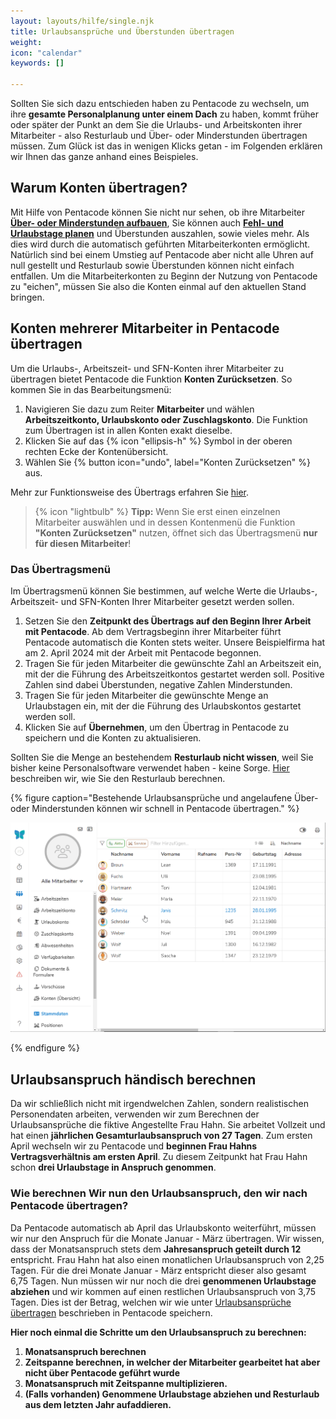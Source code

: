 ```yaml
---
layout: layouts/hilfe/single.njk
title: Urlaubsansprüche und Überstunden übertragen
weight: 
icon: "calendar"
keywords: []

---
```


Sollten Sie sich dazu entschieden haben zu Pentacode zu wechseln, um ihre **gesamte Personalplanung unter einem Dach** zu haben, kommt früher oder später der Punkt an
dem Sie die Urlaubs- und Arbeitskonten ihrer Mitarbeiter - also Resturlaub und
Über- oder Minderstunden übertragen müssen. Zum Glück ist
das in wenigen Klicks getan - im Folgenden erklären wir Ihnen das ganze anhand
eines Beispieles.

## Warum Konten übertragen?

Mit Hilfe von Pentacode können Sie nicht nur sehen, ob ihre Mitarbeiter
 [**Über- oder Minderstunden aufbauen**](/hilfe/handbuch/mitarbeiter/konten/#stundenkonto),
Sie können auch [**Fehl- und Urlaubstage
planen**](/hilfe/handbuch/mitarbeiter/abwesenheiten) und Überstunden auszahlen,
sowie vieles mehr. Als dies wird durch die automatisch geführten
Mitarbeiterkonten ermöglicht. Natürlich sind bei einem Umstieg auf Pentacode
aber nicht alle Uhren auf null gestellt und Resturlaub sowie Überstunden können
nicht einfach entfallen. Um die Mitarbeiterkonten zu Beginn der Nutzung
von Pentacode zu "eichen", müssen Sie also die Konten einmal auf den aktuellen Stand
bringen. 

## Konten mehrerer Mitarbeiter in Pentacode übertragen

Um die Urlaubs-, Arbeitszeit- und SFN-Konten ihrer Mitarbeiter zu übertragen bietet Pentacode die Funktion **Konten Zurücksetzen**. So kommen Sie in das Bearbeitungsmenü:

1. Navigieren Sie dazu zum Reiter **Mitarbeiter** und wählen **Arbeitszeitkonto, Urlaubskonto oder Zuschlagskonto**. Die Funktion zum Übertragen ist in allen Konten exakt dieselbe. 
2. Klicken Sie auf das {% icon "ellipsis-h" %} Symbol in der oberen rechten Ecke der Kontenübersicht.
3. Wählen Sie {% button icon="undo", label="Konten Zurücksetzen" %} aus.

Mehr zur Funktionsweise des Übertrags erfahren Sie [hier](/hilfe/handbuch/mitarbeiter/arbeitszeitkonto/#übertrag-bearbeiten--konten-zurücksetzen).

> {% icon "lightbulb" %} **Tipp:** Wenn Sie erst einen einzelnen Mitarbeiter auswählen und in dessen Kontenmenü die Funktion **"Konten Zurücksetzen"** nutzen, öffnet sich das Übertragsmenü **nur für diesen Mitarbeiter**!

### Das Übertragsmenü

Im Übertragsmenü können Sie bestimmen, auf welche Werte die Urlaubs-, Arbeitszeit- und SFN-Konten Ihrer Mitarbeiter gesetzt werden sollen. 

1. Setzen Sie den **Zeitpunkt des Übertrags auf den Beginn Ihrer Arbeit mit Pentacode**. Ab dem Vertragsbeginn ihrer Mitarbeiter führt Pentacode automatisch die Konten stets weiter. Unsere Beispielfirma hat am 2. April 2024 mit der Arbeit mit Pentacode begonnen. 
2. Tragen Sie für jeden Mitarbeiter die gewünschte Zahl an Arbeitszeit ein, mit der die Führung des Arbeitszeitkontos gestartet werden soll. Positive Zahlen sind dabei Überstunden, negative Zahlen Minderstunden.
3. Tragen Sie für jeden Mitarbeiter die gewünschte Menge an Urlaubstagen ein, mit der die Führung des Urlaubskontos gestartet werden soll. 
4. Klicken Sie auf **Übernehmen**, um den Übertrag in Pentacode zu speichern und die Konten zu aktualisieren.

Sollten Sie die Menge an bestehendem **Resturlaub nicht wissen**, weil Sie
bisher keine Personalsoftware verwendet haben - keine Sorge.
[Hier](#übertrag-händisch-berechnen) beschreiben wir, wie Sie den Resturlaub
berechnen.

{% figure caption="Bestehende Urlaubsansprüche und angelaufene Über- oder Minderstunden können wir schnell in Pentacode übertragen." %}

<img src="uebertrag.gif"/>

{% endfigure %}


## Urlaubsanspruch händisch berechnen

Da wir schließlich nicht mit irgendwelchen Zahlen, sondern realistischen
Personendaten arbeiten, verwenden wir zum Berechnen der Urlaubsansprüche die
fiktive Angestellte Frau Hahn.
Sie arbeitet Vollzeit und hat einen  **jährlichen Gesamturlaubsanspruch von 27 Tagen**.
Zum ersten April wechseln wir zu Pentacode und **beginnen Frau Hahns
Vertragsverhältnis am ersten April**. Zu diesem Zeitpunkt hat Frau Hahn schon
**drei Urlaubstage in Anspruch genommen**.

### Wie berechnen Wir nun den Urlaubsanspruch, den wir nach Pentacode übertragen?

Da Pentacode automatisch ab April das Urlaubskonto weiterführt, müssen wir nur
den Anspruch für die Monate Januar - März übertragen. Wir wissen, dass der
Monatsanspruch stets dem **Jahresanspruch geteilt durch 12** entspricht. Frau
Hahn hat also einen monatlichen Urlaubsanspruch von 2,25 Tagen. Für die drei
Monate Januar - März entspricht dieser also gesamt 6,75 Tagen. Nun müssen wir
nur noch die drei **genommenen Urlaubstage abziehen** und wir kommen auf einen
restlichen Urlaubsanspruch von 3,75 Tagen. Dies ist der Betrag, welchen wir wie
unter [Urlaubsansprüche übertragen](#urlaubsansprüche-übertragen) beschrieben in
Pentacode speichern.

**Hier noch einmal die Schritte um den Urlaubsanspruch zu berechnen:**
1. **Monatsanspruch berechnen**
2. **Zeitspanne berechnen, in welcher der Mitarbeiter gearbeitet hat aber nicht über Pentacode geführt wurde**
3. **Monatsanspruch mit Zeitspanne multiplizieren.**
4. **(Falls vorhanden) Genommene Urlaubstage abziehen und Resturlaub aus dem letzten Jahr aufaddieren.**
